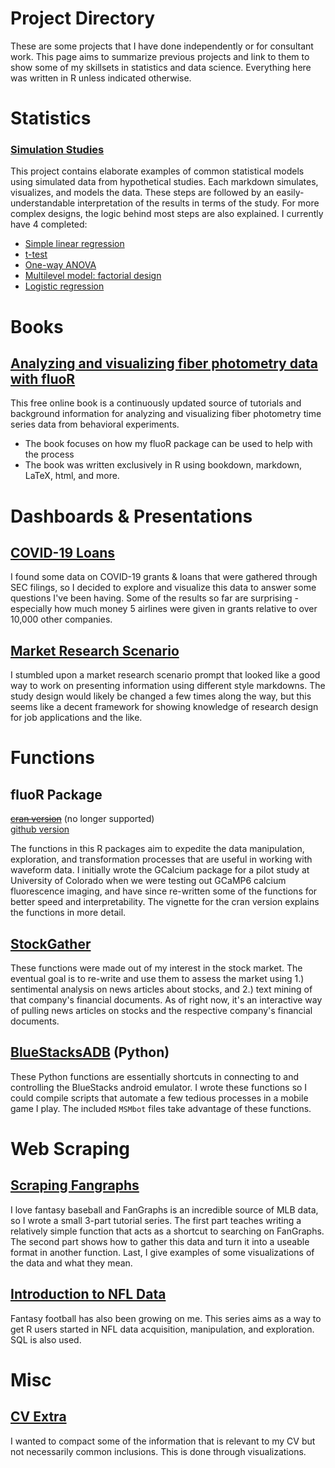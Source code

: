 # Project Directory

These are some projects that I have done independently or for consultant work. This page aims to summarize previous projects and link to them to show some of my skillsets in statistics and data science. Everything here was written in R unless indicated otherwise.

# Statistics

### [Simulation Studies](https://github.com/atamalu/Applied-Stats-Sims)

This project contains elaborate examples of common statistical models using simulated data from hypothetical studies. Each markdown simulates, visualizes, and models the data. These steps are followed by an easily-understandable interpretation of the results in terms of the study. For more complex designs, the logic behind most steps are also explained. I currently have 4 completed:

* [Simple linear regression](https://github.com/atamalu/Applied-Stats-Sims/blob/master/Simple_Regression/simple_regression.md)
* [t-test](https://github.com/atamalu/Applied-Stats-Sims/blob/master/t_test/t_test.md)
* [One-way ANOVA](https://github.com/atamalu/Applied-Stats-Sims/blob/master/one_way_anova/one_way_anova.md)
* [Multilevel model: factorial design](https://github.com/atamalu/Applied-Stats-Sims/blob/master/Multilevel_Factorial/Multilevel_Factorial.md)
* [Logistic regression](https://github.com/atamalu/Applied-Stats-Sims/blob/master/Logistic_Regression/Logistic_Regression.md)

# Books

## [Analyzing and visualizing fiber photometry data with fluoR](https://bookdown.org/anta8363/fluoR_bookdown/)

This free online book is a continuously updated source of tutorials and background information for analyzing and visualizing fiber photometry time series data from behavioral experiments.

* The book focuses on how my fluoR package can be used to help with the process
* The book was written exclusively in R using bookdown, markdown, LaTeX, html, and more. 

# Dashboards & Presentations

## [COVID-19 Loans](https://github.com/atamalu/covid_loans)

I found some data on COVID-19 grants & loans that were gathered through SEC filings, so I decided to explore and visualize this data to answer some questions I've been having. Some of the results so far are surprising - especially how much money 5 airlines were given in grants relative to over 10,000 other companies. 

## [Market Research Scenario](https://atamalu.github.io/marketing-scenario-project)

I stumbled upon a market research scenario prompt that looked like a good way to work on presenting information using different style markdowns. The study design would likely be changed a few times along the way, but this seems like a decent framework for showing knowledge of research design for job applications and the like.

# Functions

## fluoR Package
~~[cran version](https://github.com/atamalu/GCalcium)~~ (no longer supported) <BR>
[github version](https://github.com/atamalu/fluoR)

The functions in this R packages aim to expedite the data manipulation, exploration, and transformation processes that are useful in working with waveform data. I initially wrote the GCalcium package for a pilot study at University of Colorado when we were testing out GCaMP6 calcium fluorescence imaging, and have since re-written some of the functions for better speed and interpretability. The vignette for the cran version explains the functions in more detail.

## [StockGather](https://github.com/atamalu/StockGather)

These functions were made out of my interest in the stock market. The eventual goal is to re-write and use them to assess the market using 1.) sentimental analysis on news articles about stocks, and 2.) text mining of that company's financial documents. As of right now, it's an interactive way of pulling news articles on stocks and the respective company's financial documents.

## [BlueStacksADB](https://github.com/atamalu/BlueStacksADB) (Python)

These Python functions are essentially shortcuts in connecting to and controlling the BlueStacks android emulator. I wrote these functions so I could compile scripts that automate a few tedious processes in a mobile game I play. The included `MSMbot` files take advantage of these functions.

# Web Scraping

## [Scraping Fangraphs](https://github.com/atamalu/Scraping-Fangraphs)

I love fantasy baseball and FanGraphs is an incredible source of MLB data, so I wrote a small 3-part tutorial series. The first part teaches writing a relatively simple function that acts as a shortcut to searching on FanGraphs. The second part shows how to gather this data and turn it into a useable format in another function. Last, I give examples of some visualizations of the data and what they mean.

## [Introduction to NFL Data](https://github.com/atamalu/Intro-to-NFL-Data)

Fantasy football has also been growing on me. This series aims as a way to get R users started in NFL data acquisition, manipulation, and exploration. SQL is also used.

# Misc

## [CV Extra](https://github.com/atamalu/CV-Extra)

I wanted to compact some of the information that is relevant to my CV but not necessarily common inclusions. This is done through visualizations. 
